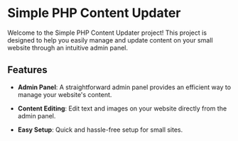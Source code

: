 # Simple PHP Content Updater

Welcome to the Simple PHP Content Updater project! This project is designed to help you easily manage and update content on your small website through an intuitive admin panel.

## Features

- **Admin Panel**: A straightforward admin panel provides an efficient way to manage your website's content.

- **Content Editing**: Edit text and images on your website directly from the admin panel.

- **Easy Setup**: Quick and hassle-free setup for small sites.


